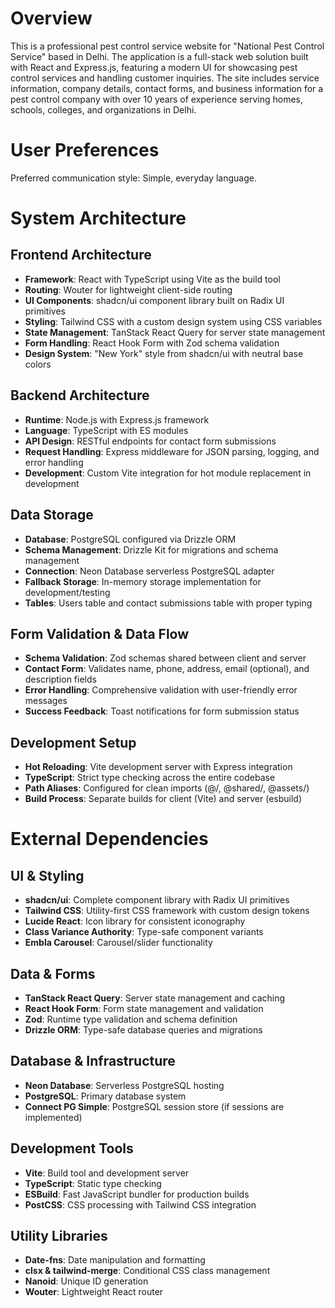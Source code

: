 # Overview

This is a professional pest control service website for "National Pest Control Service" based in Delhi. The application is a full-stack web solution built with React and Express.js, featuring a modern UI for showcasing pest control services and handling customer inquiries. The site includes service information, company details, contact forms, and business information for a pest control company with over 10 years of experience serving homes, schools, colleges, and organizations in Delhi.

# User Preferences

Preferred communication style: Simple, everyday language.

# System Architecture

## Frontend Architecture
- **Framework**: React with TypeScript using Vite as the build tool
- **Routing**: Wouter for lightweight client-side routing
- **UI Components**: shadcn/ui component library built on Radix UI primitives
- **Styling**: Tailwind CSS with a custom design system using CSS variables
- **State Management**: TanStack React Query for server state management
- **Form Handling**: React Hook Form with Zod schema validation
- **Design System**: "New York" style from shadcn/ui with neutral base colors

## Backend Architecture
- **Runtime**: Node.js with Express.js framework
- **Language**: TypeScript with ES modules
- **API Design**: RESTful endpoints for contact form submissions
- **Request Handling**: Express middleware for JSON parsing, logging, and error handling
- **Development**: Custom Vite integration for hot module replacement in development

## Data Storage
- **Database**: PostgreSQL configured via Drizzle ORM
- **Schema Management**: Drizzle Kit for migrations and schema management
- **Connection**: Neon Database serverless PostgreSQL adapter
- **Fallback Storage**: In-memory storage implementation for development/testing
- **Tables**: Users table and contact submissions table with proper typing

## Form Validation & Data Flow
- **Schema Validation**: Zod schemas shared between client and server
- **Contact Form**: Validates name, phone, address, email (optional), and description fields
- **Error Handling**: Comprehensive validation with user-friendly error messages
- **Success Feedback**: Toast notifications for form submission status

## Development Setup
- **Hot Reloading**: Vite development server with Express integration
- **TypeScript**: Strict type checking across the entire codebase
- **Path Aliases**: Configured for clean imports (@/, @shared/, @assets/)
- **Build Process**: Separate builds for client (Vite) and server (esbuild)

# External Dependencies

## UI & Styling
- **shadcn/ui**: Complete component library with Radix UI primitives
- **Tailwind CSS**: Utility-first CSS framework with custom design tokens
- **Lucide React**: Icon library for consistent iconography
- **Class Variance Authority**: Type-safe component variants
- **Embla Carousel**: Carousel/slider functionality

## Data & Forms
- **TanStack React Query**: Server state management and caching
- **React Hook Form**: Form state management and validation
- **Zod**: Runtime type validation and schema definition
- **Drizzle ORM**: Type-safe database queries and migrations

## Database & Infrastructure
- **Neon Database**: Serverless PostgreSQL hosting
- **PostgreSQL**: Primary database system
- **Connect PG Simple**: PostgreSQL session store (if sessions are implemented)

## Development Tools
- **Vite**: Build tool and development server
- **TypeScript**: Static type checking
- **ESBuild**: Fast JavaScript bundler for production builds
- **PostCSS**: CSS processing with Tailwind CSS integration

## Utility Libraries
- **Date-fns**: Date manipulation and formatting
- **clsx & tailwind-merge**: Conditional CSS class management
- **Nanoid**: Unique ID generation
- **Wouter**: Lightweight React router